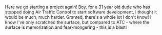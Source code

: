 Here we go starting a project again! Boy, for a 31 year old dude who has stopped doing Air Traffic Control to start software development, I thought it would be much, much harder. Granted, there's a whole lot I don't know! I know I've only scratched the surface, but compared to ATC - where the surface is memorization and fear-mongering - this is a blast! 
